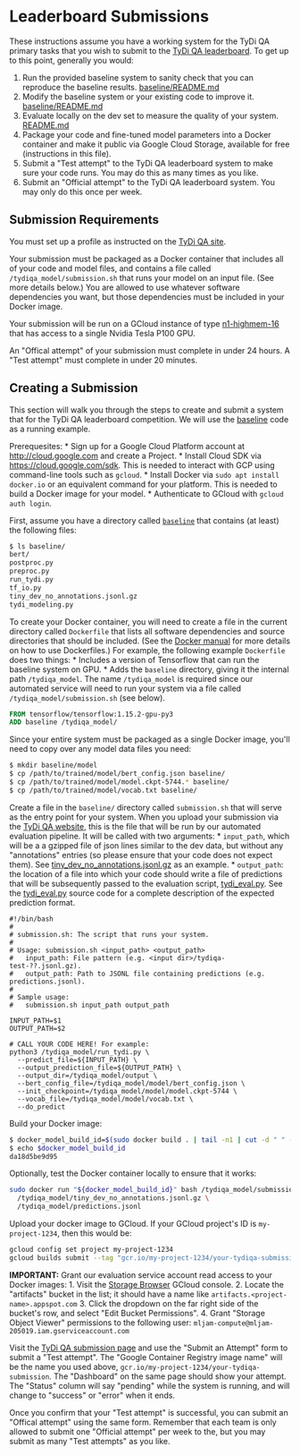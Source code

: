 # Leaderboard Submissions

These instructions assume you have a working system for the TyDi QA primary
tasks that you wish to submit to the
[TyDi QA leaderboard](https://ai.google.com/research/tydiqa/). To get up to this
point, generally you would:

1.  Run the provided baseline system to sanity check that you can reproduce the
    baseline results. [baseline/README.md](baseline/README.md)
2.  Modify the baseline system or your existing code to improve it.
    [baseline/README.md](baseline/README.md)
3.  Evaluate locally on the dev set to measure the quality of your system.
    [README.md](README.md)
4.  Package your code and fine-tuned model parameters into a Docker container
    and make it public via Google Cloud Storage, available for free
    (instructions in this file).
5.  Submit a "Test attempt" to the TyDi QA leaderboard system to make sure your
    code runs. You may do this as many times as you like.
6.  Submit an "Official attempt" to the TyDi QA leaderboard system. You may only
    do this once per week.

## Submission Requirements

You must set up a profile as instructed on the
[TyDi QA site](https://ai.google.com/research/tydiqa/participate).

Your submission must be packaged as a Docker container that includes all of your
code and model files, and contains a file called `/tydiqa_model/submission.sh`
that runs your model on an input file. (See more details below.) You are allowed
to use whatever software dependencies you want, but those dependencies must be
included in your Docker image.

Your submission will be run on a GCloud instance of type
[n1-highmem-16](https://cloud.google.com/compute/docs/machine-types#n1_high-memory_machine_types)
that has access to a single Nvidia Tesla P100 GPU.

An "Offical attempt" of your submission must complete in under 24 hours. A "Test
attempt" must complete in under 20 minutes.

## Creating a Submission

This section will walk you through the steps to create and submit a system that
for the TyDi QA leaderboard competition. We will use the [baseline](baseline)
code as a running example.

Prerequesites: * Sign up for a Google Cloud Platform account at
http://cloud.google.com and create a Project. * Install Cloud SDK via
https://cloud.google.com/sdk. This is needed to interact with GCP using
command-line tools such as `gcloud`. * Install Docker via `sudo apt install
docker.io` or an equivalent command for your platform. This is needed to build a
Docker image for your model. * Authenticate to GCloud with `gcloud auth login`.

First, assume you have a directory called [`baseline`](baseline) that contains
(at least) the following files:

```bash
$ ls baseline/
bert/
postproc.py
preproc.py
run_tydi.py
tf_io.py
tiny_dev_no_annotations.jsonl.gz
tydi_modeling.py
```

To create your Docker container, you will need to create a file in the current
directory called `Dockerfile` that lists all software dependencies and source
directories that should be included. (See the
[Docker manual](https://docs.docker.com/) for more details on how to use
Dockerfiles.) For example, the following example `Dockerfile` does two things: *
Includes a version of Tensorflow that can run the baseline system on GPU. * Adds
the `baseline` directory, giving it the internal path `/tydiqa_model`. The name
`/tydiqa_model` is required since our automated service will need to run your
system via a file called `/tydiqa_model/submission.sh` (see below).

```dockerfile
FROM tensorflow/tensorflow:1.15.2-gpu-py3
ADD baseline /tydiqa_model/
```

Since your entire system must be packaged as a single Docker image, you'll need
to copy over any model data files you need:

```bash
$ mkdir baseline/model
$ cp /path/to/trained/model/bert_config.json baseline/
$ cp /path/to/trained/model/model.ckpt-5744.* baseline/
$ cp /path/to/trained/model/vocab.txt baseline/
```

Create a file in the `baseline/` directory called `submission.sh` that will
serve as the entry point for your system. When you upload your submission via
the [TyDi QA website](https://ai.google.com/research/tydiqa/participate), this
is the file that will be run by our automated evaluation pipeline. It will be
called with two arguments: * `input_path`, which will be a a gzipped file of
json lines similar to the dev data, but without any "annotations" entries (so
please ensure that your code does not expect them). See
[tiny_dev_no_annotations.jsonl.gz](tiny_dev_no_annotations.jsonl.gz) as an
example. * `output_path`: the location of a file into which your code should
write a file of predictions that will be subsequently passed to the evaluation
script, [tydi_eval.py](tydi_eval.py). See the [tydi_eval.py](tydi_eval.py)
source code for a complete description of the expected prediction format.

```shell
#!/bin/bash
#
# submission.sh: The script that runs your system.
#
# Usage: submission.sh <input_path> <output_path>
#   input_path: File pattern (e.g. <input dir>/tydiqa-test-??.jsonl.gz).
#   output_path: Path to JSONL file containing predictions (e.g. predictions.jsonl).
#
# Sample usage:
#   submission.sh input_path output_path

INPUT_PATH=$1
OUTPUT_PATH=$2

# CALL YOUR CODE HERE! For example:
python3 /tydiqa_model/run_tydi.py \
  --predict_file=${INPUT_PATH} \
  --output_prediction_file=${OUTPUT_PATH} \
  --output_dir=/tydiqa_model/output \
  --bert_config_file=/tydiqa_model/model/bert_config.json \
  --init_checkpoint=/tydiqa_model/model/model.ckpt-5744 \
  --vocab_file=/tydiqa_model/model/vocab.txt \
  --do_predict
```

Build your Docker image:

```bash
$ docker_model_build_id=$(sudo docker build . | tail -n1 | cut -d " " -f 3)
$ echo $docker_model_build_id
da18d5be9d95
```

Optionally, test the Docker container locally to ensure that it works:

```bash
sudo docker run "${docker_model_build_id}" bash /tydiqa_model/submission.sh \
  /tydiqa_model/tiny_dev_no_annotations.jsonl.gz \
  /tydiqa_model/predictions.jsonl
```

Upload your docker image to GCloud. If your GCloud project's ID is
`my-project-1234`, then this would be:

```bash
gcloud config set project my-project-1234
gcloud builds submit --tag "gcr.io/my-project-1234/your-tydiqa-submission" .
```

**IMPORTANT:** Grant our evaluation service account read access to your Docker
images: 1. Visit the
[Storage Browser](https://console.cloud.google.com/storage/browser) GCloud
console. 2. Locate the "artifacts" bucket in the list; it should have a name
like `artifacts.<project-name>.appspot.com` 3. Click the dropdown on the far
right side of the bucket's row, and select "Edit Bucket Permissions". 4. Grant
"Storage Object Viewer" permissions to the following user:
`mljam-compute@mljam-205019.iam.gserviceaccount.com`

Visit the
[TyDi QA submission page](https://ai.google.com/research/tydiqa/participate) and
use the "Submit an Attempt" form to submit a "Test attempt". The "Google
Container Registry image name" will be the name you used above,
`gcr.io/my-project-1234/your-tydiqa-submission`. The "Dashboard" on the same
page should show your attempt. The "Status" column will say "pending" while the
system is running, and will change to "success" or "error" when it ends.

Once you confirm that your "Test attempt" is successful, you can submit an
"Offical attempt" using the same form. Remember that each team is only allowed
to submit one "Official attempt" per week to the, but you may submit as many
"Test attempts" as you like.

